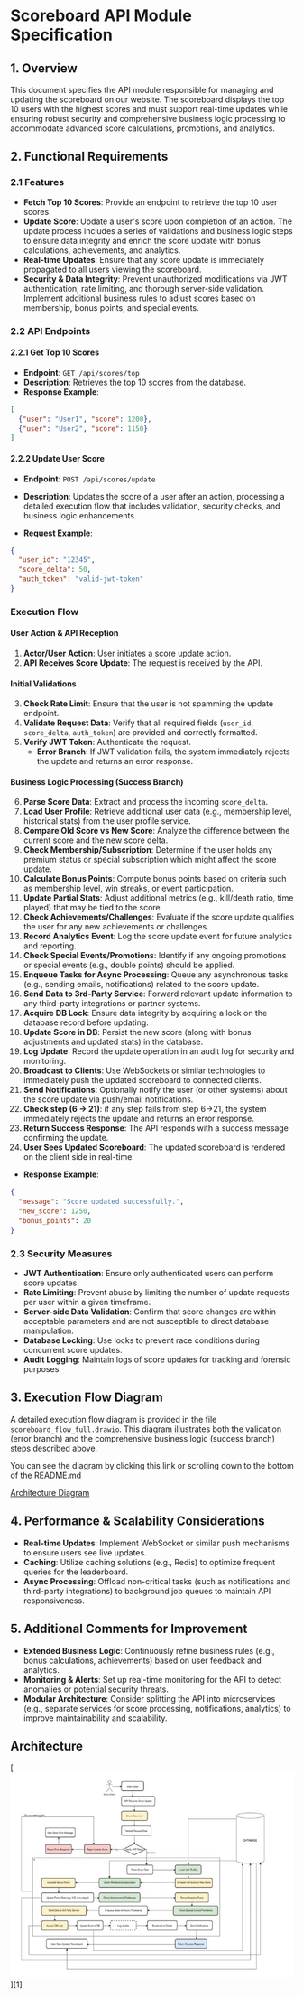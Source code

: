 # Scoreboard API Module Specification

## 1. Overview
This document specifies the API module responsible for managing and updating the scoreboard on our website. The scoreboard displays the top 10 users with the highest scores and must support real-time updates while ensuring robust security and comprehensive business logic processing to accommodate advanced score calculations, promotions, and analytics.

## 2. Functional Requirements
### 2.1 Features
- **Fetch Top 10 Scores**: Provide an endpoint to retrieve the top 10 user scores.
- **Update Score**: Update a user's score upon completion of an action. The update process includes a series of validations and business logic steps to ensure data integrity and enrich the score update with bonus calculations, achievements, and analytics.
- **Real-time Updates**: Ensure that any score update is immediately propagated to all users viewing the scoreboard.
- **Security & Data Integrity**: Prevent unauthorized modifications via JWT authentication, rate limiting, and thorough server-side validation. Implement additional business rules to adjust scores based on membership, bonus points, and special events.

### 2.2 API Endpoints
#### 2.2.1 Get Top 10 Scores
- **Endpoint**: `GET /api/scores/top`
- **Description**: Retrieves the top 10 scores from the database.
- **Response Example**:

```json
[
  {"user": "User1", "score": 1200},
  {"user": "User2", "score": 1150}
]
```

#### 2.2.2 Update User Score
- **Endpoint**: `POST /api/scores/update`
- **Description**: Updates the score of a user after an action, processing a detailed execution flow that includes validation, security checks, and business logic enhancements.

- **Request Example**:

```json
{
  "user_id": "12345",
  "score_delta": 50,
  "auth_token": "valid-jwt-token"
}
```

### Execution Flow
#### **User Action & API Reception**
1. **Actor/User Action**: User initiates a score update action.
2. **API Receives Score Update**: The request is received by the API.

#### **Initial Validations**
3. **Check Rate Limit**: Ensure that the user is not spamming the update endpoint.
4. **Validate Request Data**: Verify that all required fields (`user_id`, `score_delta`, `auth_token`) are provided and correctly formatted.
5. **Verify JWT Token**: Authenticate the request.
   - **Error Branch**: If JWT validation fails, the system immediately rejects the update and returns an error response.

#### **Business Logic Processing (Success Branch)**
6. **Parse Score Data**: Extract and process the incoming `score_delta`.
7. **Load User Profile**: Retrieve additional user data (e.g., membership level, historical stats) from the user profile service.
8. **Compare Old Score vs New Score**: Analyze the difference between the current score and the new score delta.
9. **Check Membership/Subscription**: Determine if the user holds any premium status or special subscription which might affect the score update.
10. **Calculate Bonus Points**: Compute bonus points based on criteria such as membership level, win streaks, or event participation.
11. **Update Partial Stats**: Adjust additional metrics (e.g., kill/death ratio, time played) that may be tied to the score.
12. **Check Achievements/Challenges**: Evaluate if the score update qualifies the user for any new achievements or challenges.
13. **Record Analytics Event**: Log the score update event for future analytics and reporting.
14. **Check Special Events/Promotions**: Identify if any ongoing promotions or special events (e.g., double points) should be applied.
15. **Enqueue Tasks for Async Processing**: Queue any asynchronous tasks (e.g., sending emails, notifications) related to the score update.
16. **Send Data to 3rd-Party Service**: Forward relevant update information to any third-party integrations or partner systems.
17. **Acquire DB Lock**: Ensure data integrity by acquiring a lock on the database record before updating.
18. **Update Score in DB**: Persist the new score (along with bonus adjustments and updated stats) in the database.
29. **Log Update**: Record the update operation in an audit log for security and monitoring.
20. **Broadcast to Clients**: Use WebSockets or similar technologies to immediately push the updated scoreboard to connected clients.
21. **Send Notifications**: Optionally notify the user (or other systems) about the score update via push/email notifications.
22. **Check step (6 -> 21)**: if any step fails from step 6->21, the system immediately rejects the update and returns an error response.
23. **Return Success Response**: The API responds with a success message confirming the update.
24. **User Sees Updated Scoreboard**: The updated scoreboard is rendered on the client side in real-time.

- **Response Example**:

```json
{
  "message": "Score updated successfully.",
  "new_score": 1250,
  "bonus_points": 20
}
```

### 2.3 Security Measures
- **JWT Authentication**: Ensure only authenticated users can perform score updates.
- **Rate Limiting**: Prevent abuse by limiting the number of update requests per user within a given timeframe.
- **Server-side Data Validation**: Confirm that score changes are within acceptable parameters and are not susceptible to direct database manipulation.
- **Database Locking**: Use locks to prevent race conditions during concurrent score updates.
- **Audit Logging**: Maintain logs of score updates for tracking and forensic purposes.

## 3. Execution Flow Diagram
A detailed execution flow diagram is provided in the file `scoreboard_flow_full.drawio`. This diagram illustrates both the validation (error branch) and the comprehensive business logic (success branch) steps described above.

You can see the diagram by clicking this link or scrolling down to the bottom of the README.md

[Architecture Diagram](https://biadn.github.io/scoreboard_flow_full/)

## 4. Performance & Scalability Considerations
- **Real-time Updates**: Implement WebSocket or similar push mechanisms to ensure users see live updates.
- **Caching**: Utilize caching solutions (e.g., Redis) to optimize frequent queries for the leaderboard.
- **Async Processing**: Offload non-critical tasks (such as notifications and third-party integrations) to background job queues to maintain API responsiveness.

## 5. Additional Comments for Improvement
- **Extended Business Logic**: Continuously refine business rules (e.g., bonus calculations, achievements) based on user feedback and analytics.
- **Monitoring & Alerts**: Set up real-time monitoring for the API to detect anomalies or potential security threats.
- **Modular Architecture**: Consider splitting the API into microservices (e.g., separate services for score processing, notifications, analytics) to improve maintainability and scalability.

## Architecture
[![Architecture Diagram](./diagram.jpg)][1]
